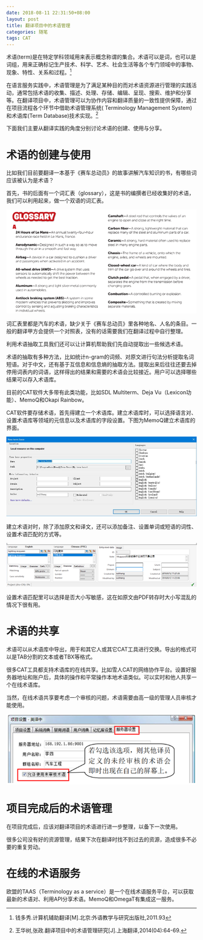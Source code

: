 ```yaml
---
date: 2018-08-11 22:31:50+08:00
layout: post
title: 翻译项目中的术语管理
categories: 随笔
tags: CAT
---
```


术语(term)是在特定学科领域用来表示概念称谓的集合。术语可以是词，也可以是词组，用来正确标记生产技术、科学、艺术、社会生活等各个专门领域中的事物、现象、特性、关系和过程。[^qdx]

在语言服务实践中，术语管理是为了满足某种目的而对术语资源进行管理的实践活动，通常包括术语的收集、描述、处理、存储、编辑、呈现、搜索、维护和分享等。在翻译项目中，术语管理可以为协作内容和翻译质量的一致性提供保障，通过在项目流程各个环节中借助术语管理系统( Terminology Management System)和术语库(Term Database)技术实现。[^whs]

下面我们主要从翻译实践的角度分别讨论术语的创建、使用与分享。

# 术语的创建与使用

比如我们目前要翻译一本基于《赛车总动员》的故事讲解汽车知识的书，有哪些词应该被认为是术语？

首先，书的后面有一个词汇表（glossary），这是书的编撰者已经收集好的术语，我们可以利用起来，做一个双语的词汇表。

![](https://github.com/xulihang/xulihang.github.io/raw/master/album/term-management/glossary.png)

词汇表里都是汽车的术语，缺少关于《赛车总动员》里各种地名、人名的条目。一般的翻译甲方会提供一个对照表，没有的话需要我们在翻译过程中自行整理。

利用术语抽取工具我们还可以让计算机帮助我们先自动提取出一些候选术语。

术语的抽取有多种方法，比如统计n-gram的词频、对原文进行句法分析提取名词短语。对于中文，还有基于互信息和信息熵的抽取方法。提取出来后往往还要去掉停用词表内的词语，这样得出的结果和需要的术语会比较接近。用户可以选择哪些结果可以存入术语库。

目前的CAT软件大多带有此类功能，比如SDL Multiterm、Deja Vu（Lexicon功能）、MemoQ和Okapi Rainbow。

CAT软件要存储术语，首先得建立一个术语库。建立术语库时，可以选择语言对、设置术语库等领域的元信息以及术语库的字段设置。下图为MemoQ建立术语库的界面。

![](https://github.com/xulihang/xulihang.github.io/raw/master/album/term-management/memoq-newtermbase.JPG)

建立术语对时，除了添加原文和译文，还可以添加备注、设置单词或短语的词性、设置术语匹配的方式等。

![](https://github.com/xulihang/xulihang.github.io/raw/master/album/term-management/addterm.png)

设置术语匹配里可以选择是否大小写敏感，这在如原文由PDF转存时大小写混乱的情况下很有用。

# 术语的共享

术语可以从术语库中导出，用于和其它人或其它CAT工具进行交换。导出的格式可以是TAB分割的文本或者TBX等格式。

很多CAT工具都支持术语库的在线共享。比如雪人CAT的网络协作平台。设置好服务器地址和账户后，具体的操作和平常操作本地术语类似。可以实时和他人共享一个在线术语库。

当然，在线术语共享要考虑一个审核的问题，术语需要由高一级的管理人员审核才能使用。

![](https://github.com/xulihang/xulihang.github.io/raw/master/album/term-management/snowman_setting.png)

# 项目完成后的术语管理

在项目完成后，应该对翻译项目的术语进行进一步整理，以备下一次使用。

很多公司没有好的资源管理，结果下次在翻译时找不到过去的资源，造成很多不必要的重复劳动。

# 在线的术语服务

欧盟的TAAS（Terminology as a service）是一个在线术语服务平台，可以获取最新的术语对、利用API分享术语。MemoQ和OmegaT有集成这一服务。

[^qdx]: 钱多秀.计算机辅助翻译[M].北京:外语教学与研究出版社,2011.93
[^whs]: 王华树,张政.翻译项目中的术语管理研究[J].上海翻译,2014(04):64-69.



